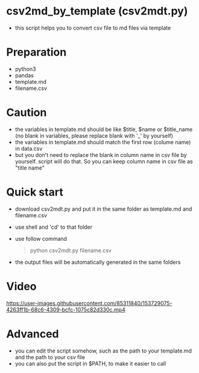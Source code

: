 # csv2md_by_template (csv2mdt.py)
- this script helps you to convert csv file to md files via template

# Preparation
- python3
- pandas
- template.md
- filename.csv

# Caution
- the variables in template.md should be like $title, $name or $title_name (no blank in variables, please replace blank with '_' by yourself)
- the variables in template.md should match the first row (colume name) in data.csv
- but you don't need to replace the blank in column name in csv file by yourself. script will do that. So you can keep column name in csv file as "title name"

# Quick start
- download csv2mdt.py and put it in the same folder as template.md and filename.csv
- use shell and 'cd' to that folder
- use follow command
    > python csv2mdt.py filename.csv

- the output files will be automatically generated in the same folders

# Video


https://user-images.githubusercontent.com/85311840/153729075-4263ff1b-68c6-4309-bcfc-1075c82d330c.mp4

# Advanced
- you can edit the script somehow, such as the path to your template.md and the path to your csv file
- you can also put the script in $PATH, to make it easier to call

